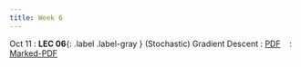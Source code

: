 ```yaml
---
title: Week 6
---
```


Oct 11
: **LEC 06**{: .label .label-gray } (Stochastic) Gradient Descent
  : [PDF](#) &nbsp;&nbsp;
  : [Marked-PDF](#)


